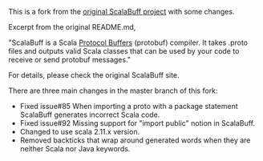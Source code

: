This is a fork from the [original ScalaBuff project](https://github.com/SandroGrzicic/ScalaBuff) with some changes.

Excerpt from the original README.md,

"ScalaBuff is a Scala [Protocol Buffers](https://developers.google.com/protocol-buffers/docs/overview) (protobuf) compiler. It takes .proto files and outputs valid Scala classes that can be used by your code to receive or send protobuf messages."

For details, please check the original ScalaBuff site.

There are three main changes in the master branch of this fork:
  - Fixed issue#85 When importing a proto with a package statement ScalaBuff generates incorrect Scala code.
  - Fixed issue#92 Missing support for "import public" notion in ScalaBuff.
  - Changed to use scala 2.11.x version.
  - Removed backticks that wrap around generated words when they are neither Scala nor Java keywords.


